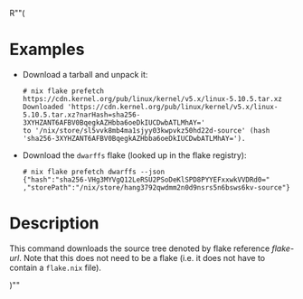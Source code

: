 R""(

# Examples

* Download a tarball and unpack it:

  ```console
  # nix flake prefetch https://cdn.kernel.org/pub/linux/kernel/v5.x/linux-5.10.5.tar.xz
  Downloaded 'https://cdn.kernel.org/pub/linux/kernel/v5.x/linux-5.10.5.tar.xz?narHash=sha256-3XYHZANT6AFBV0BqegkAZHbba6oeDkIUCDwbATLMhAY='
  to '/nix/store/sl5vvk8mb4ma1sjyy03kwpvkz50hd22d-source' (hash
  'sha256-3XYHZANT6AFBV0BqegkAZHbba6oeDkIUCDwbATLMhAY=').
  ```

* Download the `dwarffs` flake (looked up in the flake registry):

  ```console
  # nix flake prefetch dwarffs --json
  {"hash":"sha256-VHg3MYVgQ12LeRSU2PSoDeKlSPD8PYYEFxxwkVVDRd0="
  ,"storePath":"/nix/store/hang3792qwdmm2n0d9nsrs5n6bsws6kv-source"}
  ```

# Description

This command downloads the source tree denoted by flake reference
*flake-url*. Note that this does not need to be a flake (i.e. it does
not have to contain a `flake.nix` file).

)""

